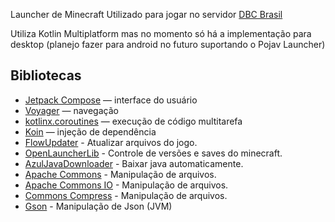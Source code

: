 Launcher de Minecraft Utilizado para jogar no servidor [DBC Brasil](https://loja.dbcbrasil.com)

Utiliza Kotlin Multiplatform mas no momento só há a implementação para desktop (planejo fazer para android no futuro suportando o Pojav Launcher)

## Bibliotecas
* [Jetpack Compose](https://developer.android.com/jetpack/compose) — interface do usuário
* [Voyager](https://github.com/adrielcafe/voyager) — navegação
* [kotlinx.coroutines](https://github.com/Kotlin/kotlinx.coroutines) — execução de código multitarefa
* [Koin](https://insert-koin.io/) — injeção de dependência
* [FlowUpdater](https://github.com/FlowArg/FlowUpdater) - Atualizar arquivos do jogo.
* [OpenLauncherLib](https://github.com/FlowArg/OpenLauncherLib) - Controle de versões e saves do minecraft.
* [AzulJavaDownloader](https://github.com/FlowArg/AzulJavaDownloader) - Baixar java automaticamente.
* [Apache Commons](https://commons.apache.org/) - Manipulação de arquivos.
* [Apache Commons IO](https://commons.apache.org/proper/commons-io/) - Manipulação de arquivos.
* [Commons Compress](https://commons.apache.org/proper/commons-compress/) - Manipulação de arquivos.
* [Gson](https://github.com/google/gson) - Manipulação de Json (JVM)
